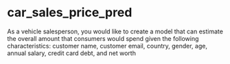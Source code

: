 # car_sales_price_pred
As a vehicle salesperson, you would like to create a model that can estimate the overall amount that consumers would spend given the following characteristics: customer name, customer email, country, gender, age, annual salary, credit card debt, and net worth

